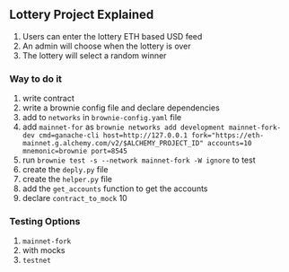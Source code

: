 ## Lottery Project Explained
1. Users can enter the lottery ETH based USD feed
2. An admin will choose when the lottery is over
3. The lottery will select a random winner

### Way to do it
1. write contract
2. write a brownie config file and declare dependencies
3. add to `networks` in `brownie-config.yaml` file
4. add `mainnet-for` as `brownie networks add development mainnet-fork-dev cmd=ganache-cli host=http://127.0.0.1 fork="https://eth-mainnet.g.alchemy.com/v2/$ALCHEMY_PROJECT_ID" accounts=10 mnemonic=brownie port=8545`
5. run `brownie test -s --network mainnet-fork -W ignore` to test
6. create the `deply.py` file
7. create the `helper.py` file
8. add the `get_accounts` function to get the accounts
9. declare `contract_to_mock`
10 

### Testing Options
1. `mainnet-fork`
2. with mocks
3. `testnet`